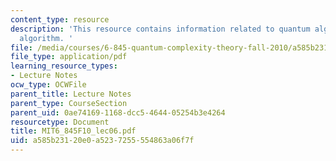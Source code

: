 ```yaml
---
content_type: resource
description: 'This resource contains information related to quantum algorithms: Simon''s
  algorithm. '
file: /media/courses/6-845-quantum-complexity-theory-fall-2010/a585b23120e0a5237255554863a06f7f_MIT6_845F10_lec06.pdf
file_type: application/pdf
learning_resource_types:
- Lecture Notes
ocw_type: OCWFile
parent_title: Lecture Notes
parent_type: CourseSection
parent_uid: 0ae74169-1168-dcc5-4644-05254b3e4264
resourcetype: Document
title: MIT6_845F10_lec06.pdf
uid: a585b231-20e0-a523-7255-554863a06f7f
---
```

